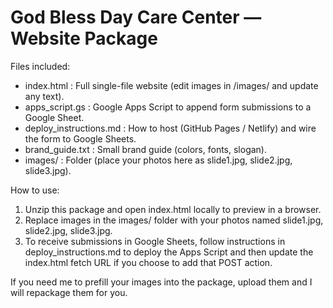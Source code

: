 God Bless Day Care Center — Website Package
==========================================

Files included:
- index.html           : Full single-file website (edit images in /images/ and update any text).
- apps_script.gs       : Google Apps Script to append form submissions to a Google Sheet.
- deploy_instructions.md : How to host (GitHub Pages / Netlify) and wire the form to Google Sheets.
- brand_guide.txt      : Small brand guide (colors, fonts, slogan).
- images/               : Folder (place your photos here as slide1.jpg, slide2.jpg, slide3.jpg).

How to use:
1) Unzip this package and open index.html locally to preview in a browser.
2) Replace images in the images/ folder with your photos named slide1.jpg, slide2.jpg, slide3.jpg.
3) To receive submissions in Google Sheets, follow instructions in deploy_instructions.md to deploy the Apps Script and then update the index.html fetch URL if you choose to add that POST action.

If you need me to prefill your images into the package, upload them and I will repackage them for you.

